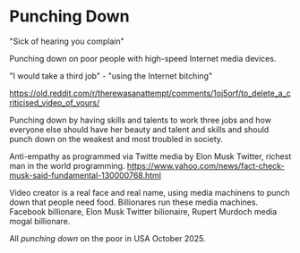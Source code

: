 # Punching Down

"Sick of hearing you complain"

Punching down on poor people with high-speed Internet media devices.

"I would take a third job" - "using the Internet bitching"

https://old.reddit.com/r/therewasanattempt/comments/1oj5orf/to_delete_a_criticised_video_of_yours/

Punching down by having skills and talents to work three jobs and how everyone else should have her beauty and talent and skills and should punch down on the weakest and most troubled in society.

Anti-empathy as programmed via Twitte media by Elon Musk Twitter, richest man in the world programming. https://www.yahoo.com/news/fact-check-musk-said-fundamental-130000768.html

Video creator is a real face and real name, using media machinens to punch down that people need food. Billionares run these media machines. Facebook billionare, Elon Musk Twitter bilionaire, Rupert Murdoch media mogal billionare.

All *punching down* on the poor in USA October 2025.
